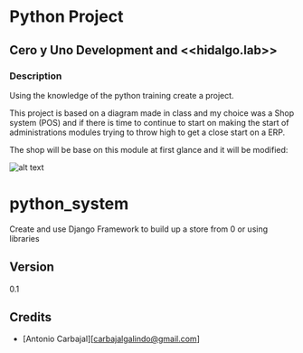 # Python Project 
## Cero y Uno Development and <<hidalgo.lab>> 
### Description
Using the knowledge of the python training create a project.

This project is based on a diagram made in class and my choice was a Shop system (POS) and if there is time to continue to start on making the start of administrations modules trying to throw high to get a close start on a ERP.

The shop will be base on this module at first glance and it will be modified:

![alt text](https://drive.google.com/open?id=1Hd7CK6-ECtQGTks6K1F8NTuYsUobYb4Z)


# python_system
Create and use Django Framework to build up a store from 0 or using libraries


## Version
0.1
## Credits

- [Antonio Carbajal][carbajalgalindo@gmail.com]
